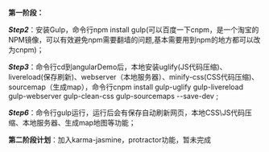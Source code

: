 **第一阶段：** 

**_Step2_**：安装Gulp，命令行npm install gulp(可以百度一下cnpm，是一个淘宝的NPM镜像，可以有效避免npm需要翻墙的问题,基本需要用到npm的地方都可以改为cnpm)；

**_Step3_**：命令行cd到angularDemo后，本地安装uglify(JS代码压缩)、livereload(保存刷新)、webserver（本地服务器）、minify-css(CSS代码压缩)、sourcemap（生成map），命令行cnpm install gulp-uglify gulp-livereload gulp-webserver gulp-clean-css gulp-sourcemaps --save-dev ;

**_Step6_**：命令行gulp运行，运行后会有保存自动刷新网页，本地CSS\JS代码压缩、本地服务器、生成map地图等功能；

**第二阶段计划**：加入karma-jasmine，protractor功能，暂未完成